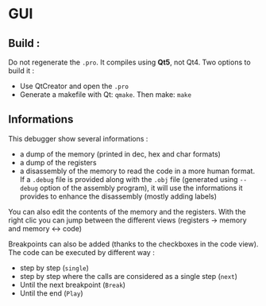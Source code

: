 # GUI

## Build :
Do not regenerate the `.pro`. It compiles using **Qt5**, not Qt4.
Two options to build it :
- Use QtCreator and open the `.pro`
- Generate a makefile with Qt: `qmake`. Then make: `make`

## Informations

This debugger show several informations :
- a dump of the memory (printed in dec, hex and char formats)
- a dump of the registers
- a disassembly of the memory to read the code in a more human format. If a `.debug` file is provided along with the `.obj` file (generated using `--debug` option of the assembly program), it will use the informations it provides to enhance the disassembly (mostly adding labels)

You can also edit the contents of the memory and the registers. With the right clic you can jump between the different views (registers -> memory and memory <-> code)

Breakpoints can also be added (thanks to the checkboxes in the code view). The code can be executed by different way :
- step by step (`single`)
- step by step where the calls are considered as a single step (`next`)
- Until the next breakpoint (`Break`)
- Until the end (`Play`)

